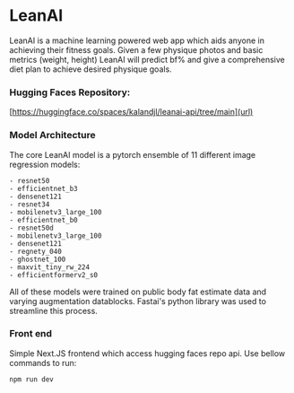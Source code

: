 # LeanAI
LeanAI is a machine learning powered web app which aids anyone in achieving their fitness goals. Given a few physique photos and basic metrics (weight, height) LeanAI will predict bf% and give a comprehensive diet plan to achieve desired physique goals. 

### Hugging Faces Repository:
[https://huggingface.co/spaces/kalandjl/leanai-api/tree/main](url)

### Model Architecture
The core LeanAI model is a pytorch ensemble of 11 different image regression models: 


    - resnet50
    - efficientnet_b3
    - densenet121
    - resnet34
    - mobilenetv3_large_100 
    - efficientnet_b0
    - resnet50d                 
    - mobilenetv3_large_100    
    - densenet121              
    - regnety_040               
    - ghostnet_100                
    - maxvit_tiny_rw_224            
    - efficientformerv2_s0

All of these models were trained on public body fat estimate data and varying augmentation datablocks. Fastai's python library was used to streamline this process. 

### Front end
Simple Next.JS frontend which access hugging faces repo api. Use bellow commands to run:
```
npm run dev
```

